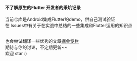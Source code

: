 #### 不了解原生的Flutter 开发者的采坑记录
当前仓库是Android集成Flutter的demo，供自己测试验证</br>
在 Issues中有关于在实战中总结的一些集成和Flutter运用的知识点</br></br>

也会尝试翻译一些优秀的文章[掘金专栏](https://juejin.im/user/57e0d5d8a22b9d0061245525/posts)</br>
期待与你的讨论，不定期更新~~ </br>
欢迎 star  :)
